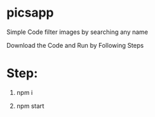# picsapp

Simple Code filter images by searching any name

Download the Code and Run by Following Steps

# Step:

1. npm i 

2. npm start

